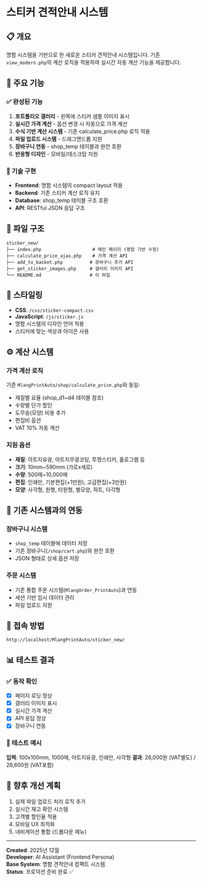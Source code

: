 # 스티커 견적안내 시스템

## 📋 개요
명함 시스템을 기반으로 한 새로운 스티커 견적안내 시스템입니다. 기존 `view_modern.php`의 계산 로직을 적용하여 실시간 자동 계산 기능을 제공합니다.

## 🎯 주요 기능

### ✅ 완성된 기능
1. **포트폴리오 갤러리** - 왼쪽에 스티커 샘플 이미지 표시
2. **실시간 가격 계산** - 옵션 변경 시 자동으로 가격 계산
3. **수식 기반 계산 시스템** - 기존 calculate_price.php 로직 적용
4. **파일 업로드 시스템** - 드래그앤드롭 지원
5. **장바구니 연동** - shop_temp 테이블과 완전 호환
6. **반응형 디자인** - 모바일/데스크탑 지원

### 🔧 기술 구현
- **Frontend**: 명함 시스템의 compact layout 적용
- **Backend**: 기존 스티커 계산 로직 유지
- **Database**: shop_temp 테이블 구조 호환
- **API**: RESTful JSON 응답 구조

## 📁 파일 구조

```
sticker_new/
├── index.php                   # 메인 페이지 (명함 기반 수정)
├── calculate_price_ajax.php    # 가격 계산 API
├── add_to_basket.php          # 장바구니 추가 API  
├── get_sticker_images.php     # 갤러리 이미지 API
└── README.md                  # 이 파일
```

## 🎨 스타일링
- **CSS**: `/css/sticker-compact.css`
- **JavaScript**: `/js/sticker.js` 
- 명함 시스템의 디자인 언어 적용
- 스티커에 맞는 색상과 아이콘 사용

## ⚙️ 계산 시스템

### 가격 계산 로직
기존 `MlangPrintAuto/shop/calculate_price.php`와 동일:
- 재질별 요율 (shop_d1~d4 테이블 참조)
- 수량별 단가 할인
- 도무송(모양) 비용 추가
- 편집비 옵션
- VAT 10% 자동 계산

### 지원 옵션
- **재질**: 아트지유광, 아트지무광코팅, 투명스티커, 홀로그램 등
- **크기**: 10mm~590mm (가로x세로)
- **수량**: 500매~10,000매
- **편집**: 인쇄만, 기본편집(+1만원), 고급편집(+3만원)
- **모양**: 사각형, 원형, 타원형, 별모양, 하트, 다각형

## 🔄 기존 시스템과의 연동

### 장바구니 시스템
- `shop_temp` 테이블에 데이터 저장
- 기존 장바구니(`/shop/cart.php`)와 완전 호환
- JSON 형태로 상세 옵션 저장

### 주문 시스템  
- 기존 통합 주문 시스템(`MlangOrder_PrintAuto`)과 연동
- 세션 기반 임시 데이터 관리
- 파일 업로드 지원

## 🚀 접속 방법
```
http://localhost/MlangPrintAuto/sticker_new/
```

## 📊 테스트 결과

### ✅ 동작 확인
- [x] 페이지 로딩 정상
- [x] 갤러리 이미지 표시
- [x] 실시간 가격 계산 
- [x] API 응답 정상
- [x] 장바구니 연동

### 🧪 테스트 예시
**입력**: 100x100mm, 1000매, 아트지유광, 인쇄만, 사각형
**결과**: 26,000원 (VAT별도) / 28,600원 (VAT포함)

## 🔮 향후 개선 계획
1. 실제 파일 업로드 처리 로직 추가
2. 실시간 재고 확인 시스템
3. 고객별 할인율 적용
4. 모바일 UX 최적화
5. 네비게이션 통합 (드롭다운 메뉴)

---

**Created**: 2025년 12월  
**Developer**: AI Assistant (Frontend Persona)  
**Base System**: 명함 견적안내 컴팩트 시스템  
**Status**: 프로덕션 준비 완료 ✅